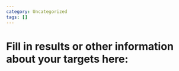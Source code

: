 ```yaml
---
category: Uncategorized
tags: []
---
```

# Fill in results or other information about your targets here: 